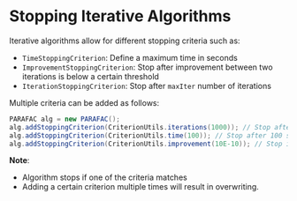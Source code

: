 # Stopping Iterative Algorithms
Iterative algorithms allow for different stopping criteria such as:

- `TimeStoppingCriterion`: Define a maximum time in seconds
- `ImprovementStoppingCriterion`: Stop after improvement between two iterations is below a certain threshold
- `IterationStoppingCriterion`: Stop after `maxIter` number of iterations

Multiple criteria can be added as follows:
```java
PARAFAC alg = new PARAFAC();
alg.addStoppingCriterion(CriterionUtils.iterations(1000)); // Stop after 1000 iterations
alg.addStoppingCriterion(CriterionUtils.time(100)); // Stop after 100 seconds
alg.addStoppingCriterion(CriterionUtils.improvement(10E-10)); // Stop if relative improvement is less than 10E-10
```
**Note**:
- Algorithm stops if one of the criteria matches 
- Adding a certain criterion multiple times will result in overwriting.
